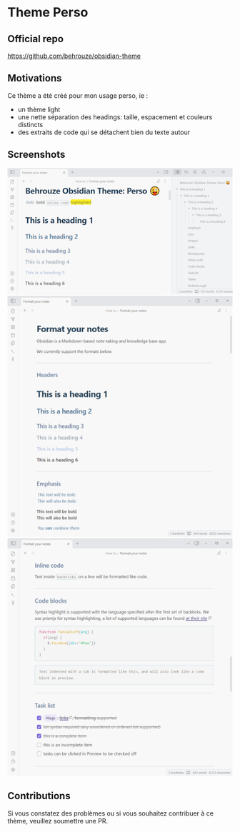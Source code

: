 # Theme Perso
## Official repo
https://github.com/behrouze/obsidian-theme

## Motivations
Ce thème a été créé pour mon usage perso, ie :
- un thème light
- une nette séparation des headings: taille, espacement et couleurs distincts
- des extraits de code qui se détachent bien du texte autour

## Screenshots
<img src="screenshots/theme-perso-obsidian.png" alt="main screenshot for community theme store" />
<img src="screenshots/headings.png" alt="headings" />
<img src="screenshots/code.png" alt="code blocks" />

## Contributions
Si vous constatez des problèmes ou si vous souhaitez contribuer à ce thème, veuillez soumettre une PR.